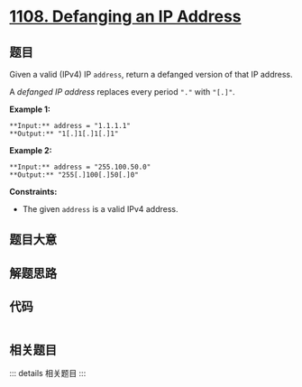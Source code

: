 # [1108. Defanging an IP Address](https://leetcode.com/problems/defanging-an-ip-address)

## 题目

Given a valid (IPv4) IP `address`, return a defanged version of that IP
address.

A _defanged  IP address_ replaces every period `"."` with `"[.]"`.



**Example 1:**

    
    
    **Input:** address = "1.1.1.1"
    **Output:** "1[.]1[.]1[.]1"
    

**Example 2:**

    
    
    **Input:** address = "255.100.50.0"
    **Output:** "255[.]100[.]50[.]0"
    



**Constraints:**

  * The given `address` is a valid IPv4 address.


## 题目大意

## 解题思路

## 代码

```javascript

```

## 相关题目

::: details 相关题目
:::
